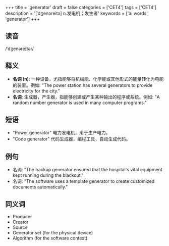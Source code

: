 +++
title = 'generator'
draft = false
categories = ['CET4']
tags = ['CET4']
description = '[ˈdʒenəreitə] n.发电机；发生者'
keywords = ['ai words', 'generator']
+++

## 读音
/ˈdʒenəreɪtər/

## 释义
- **名词 (n)**: 一种设备，尤指能够将机械能、化学能或其他形式的能量转化为电能的装置。例如: "The power station has several generators to provide electricity for the city."
- **名词**: 生成器，产生器，指能够创建或产生某种输出的程序或系统。例如: "A random number generator is used in many computer programs."

## 短语
- "Power generator" 电力发电机，用于生产电力。
- "Code generator" 代码生成器，编程工具，自动生成代码。

## 例句
- 名词: "The backup generator ensured that the hospital's vital equipment kept running during the blackout."
- 名词: "The software uses a template generator to create customized documents automatically."

## 同义词
- Producer
- Creator
- Source
- Generator set (for the physical device)
- Algorithm (for the software context)
